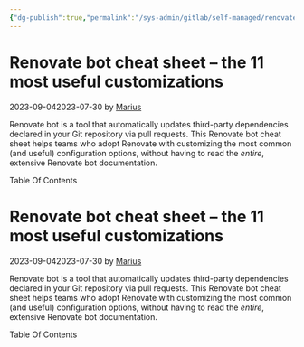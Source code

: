 ```yaml
---
{"dg-publish":true,"permalink":"/sys-admin/gitlab/self-managed/renovate-cheatsheet/","dgPassFrontmatter":true}
---
```


# Renovate bot cheat sheet – the 11 most useful customizations

2023-09-042023-07-30 by [Marius](https://www.augmentedmind.de/author/marius/ "View all posts by Marius")

Renovate bot is a tool that automatically updates third-party dependencies declared in your Git repository via pull requests. This Renovate bot cheat sheet helps teams who adopt Renovate with customizing the most common (and useful) configuration options, without having to read the _entire_, extensive Renovate bot documentation.

Table Of Contents

# Renovate bot cheat sheet – the 11 most useful customizations

2023-09-042023-07-30 by [Marius](https://www.augmentedmind.de/author/marius/ "View all posts by Marius")

Renovate bot is a tool that automatically updates third-party dependencies declared in your Git repository via pull requests. This Renovate bot cheat sheet helps teams who adopt Renovate with customizing the most common (and useful) configuration options, without having to read the _entire_, extensive Renovate bot documentation.

Table Of Contents